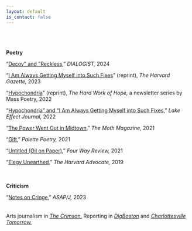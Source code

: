 ```yaml
---
layout: default
is_contact: false
---
```

<br>
<br>
<br>
 <b>Poetry</b>

“<a href="https://dialogist.org/poetry/2024-week-17-marie-ungar" target="_blank">Decoy" and "Reckless,</a>” <i>DIALOGIST,</i> 2024

“<a href="https://news.harvard.edu/gazette/story/2023/04/cambridge-city-of-poets/" target="_blank">I Am Always Getting Myself into Such Fixes</a>” (reprint), <i>The Harvard Gazette,</i> 2023

“<a href="https://masspoetry.org/myles-taylor-marie-ungar/" target="_blank">Hypochondria</a>” (reprint), <i>The Hard Work of Hope,</i> a newsletter series by Mass Poetry, 2022

“<a href="https://behrend.psu.edu/school-of-humanities-social-sciences/lake-effect/volumes/volume-26" target="_blank">Hypochondria” and “I Am Always Getting Myself into Such Fixes</a>,” <i>Lake Effect Journal,</i> 2022

“<a href="https://www.themothmagazine.com/a1-page.asp?ID=8010&page=17" target="_blank">The Power Went Out in Midtown</a>,” <i>The Moth Magazine,</i> 2021

“<a href="https://www.palettepoetry.com/2021/06/28/gift/" target="_blank">Gift</a>,” <i>Palette Poetry,</i> 2021

“<a href="https://fourwayreview.com/untitled-oil-on-paper-by-marie-ungar/" target="_blank">Untitled (Oil on Paper)</a>,” <i>Four Way Review,</i> 2021

“<a href="https://www.theharvardadvocate.com/content/elegy-unearthed" target="_blank">Elegy Unearthed</a>,” <i>The Harvard Advocate,</i> 2019

<br>
<br>
<b>Criticism</b>

“<a href="https://asapjournal.com/experimental-criticism-3-notes-on-cringe-marie-ungar/" target="_blank">Notes on Cringe</a>,” <i>ASAP/J,</i> 2023
<br>
<br>
<br>
Arts journalism in <a href="https://www.thecrimson.com/writer/1214712/Marie_A._Ungar/" target="_blank"><i>The Crimson.</i></a> Reporting in <a href="https://digboston.com/boston-artists-fear-displacement-a-familiar-story-with-a-potential-twist/" target="_blank"><i>DigBoston</i></a> and <a href="https://www.cvilletomorrow.org/author/marie-ungar/" target="_blank"><i>Charlottesville Tomorrow.</i></a>
<br>
<br>
